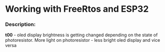 <h1> Working with FreeRtos and ESP32 </h1>

<h3> Description: </h3>
<p> <b>t00</b> - oled display brightness is getting changed depending on the state of photoresistor. More light on photoresistor - less bright oled display and vice versa </p> 

